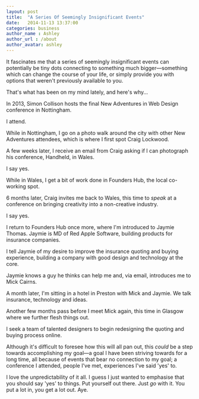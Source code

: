 ```yaml
---
layout: post
title:  "A Series Of Seemingly Insignificant Events"
date:   2014-11-13 13:37:00
categories: business
author_name : Ashley
author_url : /about
author_avatar: ashley
---
```


It fascinates me that a series of seemingly insignificant events can potentially be tiny dots connecting to something much bigger—something which can change the course of your life, or simply provide you with options that weren't previously available to you.

That's what has been on my mind lately, and here's why…

<!--more-->

In 2013, Simon Collison hosts the final New Adventures in Web Design conference in Nottingham.

I attend.

While in Nottingham, I go on a photo walk around the city with other New Adventures attendees, which is where I first spot Craig Lockwood.

A few weeks later, I receive an email from Craig asking if I can photograph his conference, Handheld, in Wales.

I say yes.

While in Wales, I get a bit of work done in Founders Hub, the local co-working spot.

6 months later, Craig invites me back to Wales, this time to _speak_ at a conference on bringing creativity into a non-creative industry.

I say yes.

I return to Founders Hub once more, where I'm introduced to Jaymie Thomas. Jaymie is MD of Red Apple Software, building products for insurance companies.

I tell Jaymie of my desire to improve the insurance quoting and buying experience, building a company with good design and technology at the core.

Jaymie knows a guy he thinks can help me and, via email, introduces me to Mick Cairns.

A month later, I'm sitting in a hotel in Preston with Mick and Jaymie. We talk insurance, technology and ideas.

Another few months pass before I meet Mick again, this time in Glasgow where we further flesh things out.

I seek a team of talented designers to begin redesigning the quoting and buying process online.

Although it's difficult to foresee how this will all pan out, this _could_ be a step towards accomplishing my goal—a goal I have been striving towards for a long time, all because of events that bear no connection to my goal; a conference I attended, people I've met, experiences I've said 'yes' to.

I love the unpredictability of it all. I guess I just wanted to emphasise that you should say 'yes' to things. Put yourself out there. Just _go_ with it. You put a lot in, you get a lot out. Aye.